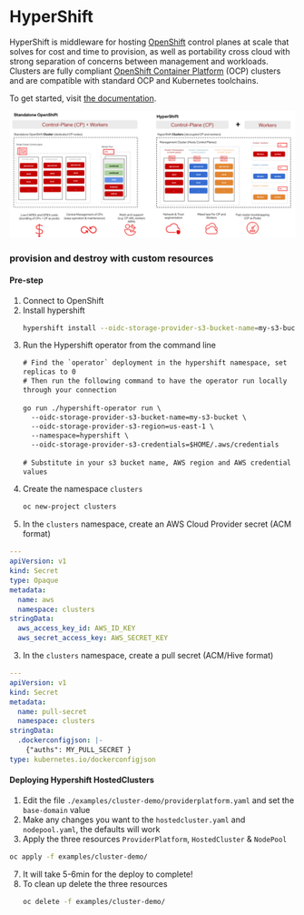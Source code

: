 # HyperShift

HyperShift is middleware for hosting [OpenShift](https://www.openshift.com/) control
planes at scale that solves for cost and time to provision, as well as portability
cross cloud with strong separation of concerns between management and workloads.
Clusters are fully compliant [OpenShift Container Platform](https://www.redhat.com/en/technologies/cloud-computing/openshift/container-platform) (OCP)
clusters and are compatible with standard OCP and Kubernetes toolchains.

To get started, visit [the documentation](https://hypershift-docs.netlify.app/).

![Overview](docs/content/images/high-level-overview.png)

### provision and destroy with custom resources
#### Pre-step
1. Connect to OpenShift
2. Install hypershift 
    ```bash
    hypershift install --oidc-storage-provider-s3-bucket-name=my-s3-bucket --oidc-storage-provider-s3-region=us-east-1
    ```
3. Run the Hypershift operator from the command line
    ```shell
    # Find the `operator` deployment in the hypershift namespace, set replicas to 0
    # Then run the following command to have the operator run locally through your connection

    go run ./hypershift-operator run \
      --oidc-storage-provider-s3-bucket-name=my-s3-bucket \
      --oidc-storage-provider-s3-region=us-east-1 \
      --namespace=hypershift \
      --oidc-storage-provider-s3-credentials=$HOME/.aws/credentials

    # Substitute in your s3 bucket name, AWS region and AWS credential values
    ```
4. Create the namespace `clusters`
    ```bash
    oc new-project clusters
    ```
5. In the `clusters` namespace, create an AWS Cloud Provider secret (ACM format)
  ```yaml
  ---
  apiVersion: v1
  kind: Secret
  type: Opaque
  metadata:
    name: aws
    namespace: clusters
  stringData:
    aws_access_key_id: AWS_ID_KEY
    aws_secret_access_key: AWS_SECRET_KEY
  ```
3. In the `clusters` namespace, create a pull secret (ACM/Hive format)
  ```yaml
  ---
  apiVersion: v1
  kind: Secret
  metadata:
    name: pull-secret
    namespace: clusters
  stringData:
    .dockerconfigjson: |-
      {"auths": MY_PULL_SECRET }
  type: kubernetes.io/dockerconfigjson
   ```
#### Deploying Hypershift HostedClusters
1. Edit the file `./examples/cluster-demo/providerplatform.yaml` and set the `base-domain` value
2. Make any changes you want to the `hostedcluster.yaml` and `nodepool.yaml`, the defaults will work
3. Apply the three resources `ProviderPlatform`, `HostedCluster` & `NodePool` 
  ```bash
  oc apply -f examples/cluster-demo/
  ```
7. It will take 5-6min for the deploy to complete!
8. To clean up delete the three resources
    ```bash
    oc delete -f examples/cluster-demo/
    ```

